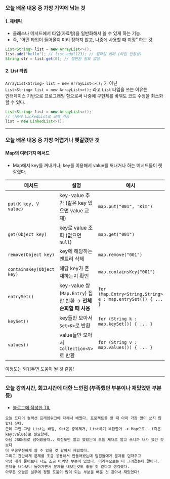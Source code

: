 ### 오늘 배운 내용 중 가장 기억에 남는 것

#### 1. 제네릭  
- 클래스나 메서드에서 타입(자료형)을 일반화해서 쓸 수 있게 하는 기능.
- 즉, “어떤 타입이 들어올지 미리 정하지 않고, 나중에 사용할 때 지정” 하는 것.

```java
List<String> list = new ArrayList<>();
list.add("hello"); // list.add(123); // 컴파일 에러 (타입 안정성)
String str = list.get(0); // 형변환 필요 없음
```

#### 2. List 타입
`ArrayList<String> list = new ArrayList<>();` 가 아닌  
`List<String> list = new ArrayList<>();` 라고 `List` 타입을 쓰는 이유는  
인터페이스 기반으로 프로그래밍 함으로써 나중에 구현체를 바꿔도 코드 수정을 최소화 할 수 있다.  
```java
List<String> list = new ArrayList<>();
// 나중에 LinkedList로 교체 가능
list = new LinkedList<>();
```

***

### 오늘 배운 내용 중 가장 어렵거나 헷갈렸던 것

#### Map의 여러가지 메서드
- Map에서 key를 꺼내거나, key를 이용해서 value를 꺼내거나 하는 메서드들이 헷갈렸다.

| 메서드                       | 설명                                               | 예시                                                          |
| ------------------------- | ------------------------------------------------ | ----------------------------------------------------------- |
| `put(K key, V value)`     | key-value 추가 (같은 key 있으면 value 교체)               | `map.put("001", "Kim")`                                     |
| `get(Object key)`         | key로 value 조회 (없으면 `null`)                       | `map.get("001")`                                            |
| `remove(Object key)`      | key에 해당하는 엔트리 삭제                                 | `map.remove("001")`                                         |
| `containsKey(Object key)` | 해당 key가 존재하는지 확인                                 | `map.containsKey("001")`                                    |
| `entrySet()`              | key-value 쌍(`Map.Entry`) 집합 반환 → **전체 순회할 때 사용** | `for (Map.Entry<String,String> e : map.entrySet()) { ... }` |
| `keySet()`                | key들만 모아서 `Set<K>`로 반환                           | `for (String k : map.keySet()) { ... }`                     |
| `values()`                | value들만 모아서 `Collection<V>`로 반환                  | `for (String v : map.values()) { ... }`                     |

이정도는 외워두면 도움이 될 것 같음!

***
   
### 오늘 강의시간, 회고시간에 대한 느낀점 (부족했던 부분이나 재밌었던 부분 등)

- [블로그에 작성한 TIL](https://velog.io/@daheenamic/멋사-19기-백엔드-TIL-Java-컬렉션-프레임워크)

```text 
오늘 드디어 컬렉션 프레임워크에 대해서 배웠다. 프로젝트를 할 때 아마 가장 많이 쓰지 않았나 싶다.
근데 그땐 그냥 List는 배열, Set은 중복제거, List하기 복잡한거 -> Map으로.. (혹은 key:value)로 필요할때,
아님 JSON으로 넘어왔을때.. 이정도만 알고 썼었는데 오늘 제대로 알고 쓰니까 내가 썼던 것 보다
더 무궁무진하게 쓸 수 있을 것 같아서 재밌었다.
그리고 간단하게 문제를 조금 응용해서 만들어봤는데 팀원들에게 문제를 던져주고
막상 내가 풀어보니 나도 조금 버벅댄 부분이 있었다. 머리속으로는 다 그려졌는데 말이다.
문제를 내다보니 돌아가면서 문제를 내보는것도 좋을 것 같다고 생각했다.
아무튼 오늘은 실무에 정말 도움이 많이 되는 부분을 배운 것 같아서 재밌었다!
```

